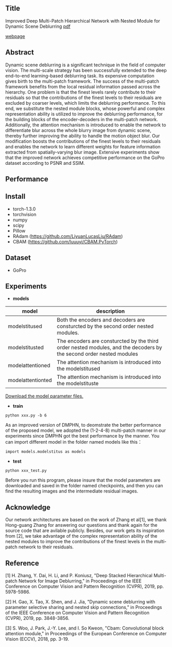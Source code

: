 ## Title
Improved Deep Multi-Patch Hierarchical Network with Nested Module for Dynamic Scene Deblurring
[pdf](https://ieeexplore.ieee.org/stamp/stamp.jsp?tp=&arnumber=9050555)

[webpage](https://sites.google.com/view/tituszhao/%E9%A6%96%E9%A1%B5/dmphn-v2-deblur)

## Abstract
Dynamic scene deblurring is a significant technique in the field of computer vision. The multi-scale strategy has been successfully extended to the deep end-to-end learning-based deblurring task. Its expensive computation gives birth to the multi-patch framework. The success of the multi-patch framework benefits from the local residual information passed across the hierarchy. One problem is that the finest levels rarely contribute to their residuals so that the contributions of the finest levels to their residuals are excluded by coarser levels, which limits the deblurring performance. To this end, we substitute the nested module blocks, whose powerful and complex representation ability is utilized to improve the deblurring performance, for the building blocks of the encoder-decoders in the multi-patch network. Additionally, the attention mechanism is introduced to enable the network to differentiate blur across the whole blurry image from dynamic scene, thereby further improving the ability to handle the motion object blur. Our modification boosts the contributions of the finest levels to their residuals and enables the network to learn different weights for feature information extracted from spatially-varying blur image. Extensive experiments show that the improved network achieves competitive performance on the GoPro dataset according to PSNR and SSIM.

## Performance


## Install
- torch-1.3.0
- torchvision
- numpy
- scipy
- Pillow
- RAdam (https://github.com/LiyuanLucasLiu/RAdam)
- CBAM (https://github.com/luuuyi/CBAM.PyTorch)
## Dataset
- GoPro

## Experiments
- **models**

| model |  description|
|--|--|
|modelstitused| Both the encoders and decoders are consturcted by the second order nested modules.|
|modelstitusted| The encoders are consturcted by the third order nested modules, and the decoders by the second order nested modules|
|modelattentioned|The attention mechanism is introduced into the modelstitused |
|modelattentionted|The attention mechanism is introduced into the modelstituste|

[Download the model parameter files.](https://drive.google.com/drive/folders/1aVeJ_GbBTM-Q0oaxpIH5TWS8wW48Qadf)

- **train**
```
python xxx.py -b 6
```
As an improved version of DMPHN, to deomstrate the better performance of the proposed model, we adopted the (1-2-4-8) multi-patch manner in our experiments since DMPHN got the best performance by the manner. You can import different model in the folder named models like this：
```
import models.modelstitus as models
```
- **test**
```
python xxx_test.py
```
Before you run this program, please insure that the model parameters are downloaded and saved in the folder named checkpoints, and then you can find the resulting images and the intermediate residual images.

## Acknowledge
Our network architectures are based on the work of Zhang et al[1], we thank Hong-guang Zhang for answering our questions and thank again for the source code that are avilable publicly. Besides, our work gets its inspiration from [2], we take advantage of the complex representation ability of the nested modules to improve the contributions of the finest levels in the multi-patch network to their residuals. 

## Reference
[1] H. Zhang, Y. Dai, H. Li, and P. Koniusz, "Deep Stacked Hierarchical Multi-patch Network for Image Deblurring," in Proceedings of the IEEE Conference on Computer Vision and Pattern Recognition (CVPR), 2019, pp. 5978-5986. 

[2] H. Gao, X. Tao, X. Shen, and J. Jia, "Dynamic scene deblurring with parameter selective sharing and nested skip connections," in Proceedings of the IEEE Conference on Computer Vision and Pattern Recognition (CVPR), 2019, pp. 3848-3856. 

[3] S. Woo, J. Park, J.-Y. Lee, and I. So Kweon, "Cbam: Convolutional block attention module," in Proceedings of the European Conference on Computer Vision (ECCV), 2018, pp. 3-19. 

